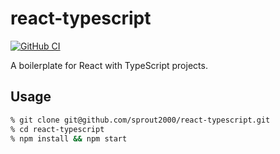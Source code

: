 # react-typescript

[![GitHub CI](https://github.com/sprout2000/react-typescript/actions/workflows/config.yml/badge.svg)](https://github.com/sprout2000/react-typescript/actions/workflows/config.yml)

A boilerplate for React with TypeScript projects.

## Usage

```sh
% git clone git@github.com/sprout2000/react-typescript.git
% cd react-typescript
% npm install && npm start
```
